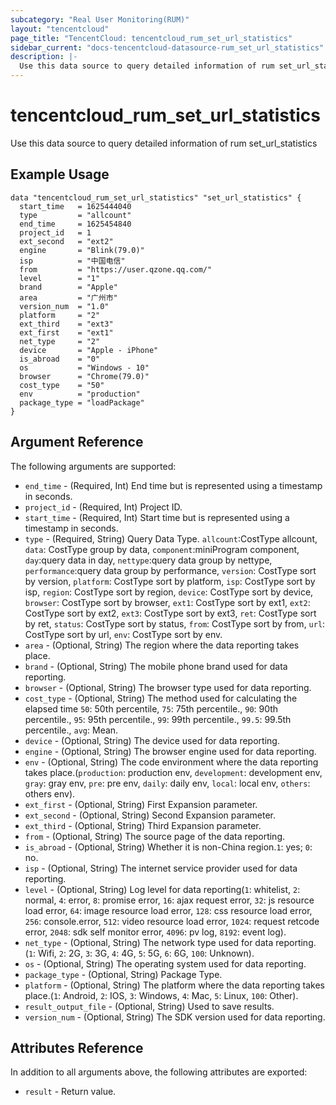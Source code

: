 ```yaml
---
subcategory: "Real User Monitoring(RUM)"
layout: "tencentcloud"
page_title: "TencentCloud: tencentcloud_rum_set_url_statistics"
sidebar_current: "docs-tencentcloud-datasource-rum_set_url_statistics"
description: |-
  Use this data source to query detailed information of rum set_url_statistics
---
```


# tencentcloud_rum_set_url_statistics

Use this data source to query detailed information of rum set_url_statistics

## Example Usage

```hcl
data "tencentcloud_rum_set_url_statistics" "set_url_statistics" {
  start_time   = 1625444040
  type         = "allcount"
  end_time     = 1625454840
  project_id   = 1
  ext_second   = "ext2"
  engine       = "Blink(79.0)"
  isp          = "中国电信"
  from         = "https://user.qzone.qq.com/"
  level        = "1"
  brand        = "Apple"
  area         = "广州市"
  version_num  = "1.0"
  platform     = "2"
  ext_third    = "ext3"
  ext_first    = "ext1"
  net_type     = "2"
  device       = "Apple - iPhone"
  is_abroad    = "0"
  os           = "Windows - 10"
  browser      = "Chrome(79.0)"
  cost_type    = "50"
  env          = "production"
  package_type = "loadPackage"
}
```

## Argument Reference

The following arguments are supported:

* `end_time` - (Required, Int) End time but is represented using a timestamp in seconds.
* `project_id` - (Required, Int) Project ID.
* `start_time` - (Required, Int) Start time but is represented using a timestamp in seconds.
* `type` - (Required, String) Query Data Type. `allcount`:CostType allcount, `data`: CostType group by data, `component`:miniProgram component, `day`:query data in day, `nettype`:query data group by nettype, `performance`:query data group by performance, `version`: CostType sort by version, `platform`: CostType sort by platform, `isp`: CostType sort by isp, `region`: CostType sort by region, `device`: CostType sort by device, `browser`: CostType sort by browser, `ext1`: CostType sort by ext1, `ext2`: CostType sort by ext2, `ext3`: CostType sort by ext3, `ret`: CostType sort by ret, `status`: CostType sort by status, `from`: CostType sort by from, `url`: CostType sort by url, `env`: CostType sort by env.
* `area` - (Optional, String) The region where the data reporting takes place.
* `brand` - (Optional, String) The mobile phone brand used for data reporting.
* `browser` - (Optional, String) The browser type used for data reporting.
* `cost_type` - (Optional, String) The method used for calculating the elapsed time `50`: 50th percentile, `75`: 75th percentile., `90`: 90th percentile., `95`: 95th percentile., `99`: 99th percentile., `99.5`: 99.5th percentile., `avg`: Mean.
* `device` - (Optional, String) The device used for data reporting.
* `engine` - (Optional, String) The browser engine used for data reporting.
* `env` - (Optional, String) The code environment where the data reporting takes place.(`production`: production env, `development`: development env, `gray`: gray env, `pre`: pre env, `daily`: daily env, `local`: local env, `others`: others env).
* `ext_first` - (Optional, String) First Expansion parameter.
* `ext_second` - (Optional, String) Second Expansion parameter.
* `ext_third` - (Optional, String) Third Expansion parameter.
* `from` - (Optional, String) The source page of the data reporting.
* `is_abroad` - (Optional, String) Whether it is non-China region.`1`: yes; `0`: no.
* `isp` - (Optional, String) The internet service provider used for data reporting.
* `level` - (Optional, String) Log level for data reporting(`1`: whitelist, `2`: normal, `4`: error, `8`: promise error, `16`: ajax request error, `32`: js resource load error, `64`: image resource load error, `128`: css resource load error, `256`: console.error, `512`: video resource load error, `1024`: request retcode error, `2048`: sdk self monitor error, `4096`: pv log, `8192`: event log).
* `net_type` - (Optional, String) The network type used for data reporting.(`1`: Wifi, `2`: 2G, `3`: 3G, `4`: 4G, `5`: 5G, `6`: 6G, `100`: Unknown).
* `os` - (Optional, String) The operating system used for data reporting.
* `package_type` - (Optional, String) Package Type.
* `platform` - (Optional, String) The platform where the data reporting takes place.(`1`: Android, `2`: IOS, `3`: Windows, `4`: Mac, `5`: Linux, `100`: Other).
* `result_output_file` - (Optional, String) Used to save results.
* `version_num` - (Optional, String) The SDK version used for data reporting.

## Attributes Reference

In addition to all arguments above, the following attributes are exported:

* `result` - Return value.


